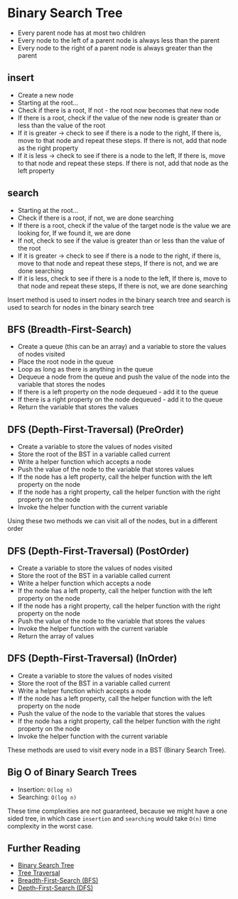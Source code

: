# Binary Search Tree

- Every parent node has at most two children
- Every node to the left of a parent node is always less than the parent
- Every node to the right of a parent node is always greater than the parent

## insert

- Create a new node
- Starting at the root...
- Check if there is a root, If not - the root now becomes that new node
- If there is a root, check if the value of the new node is greater than or less than the value of the root
- If it is greater -> check to see if there is a node to the right, If there is, move to that node and repeat these steps. If there is not, add that node as the right property
- If it is less -> check to see if there is a node to the left, If there is, move to that node and repeat these steps. If there is not, add that node as the left property

## search

- Starting at the root...
- Check if there is a root, if not, we are done searching
- If there is a root, check if the value of the target node is the value we are looking for, If we found it, we are done
- If not, check to see if the value is greater than or less than the value of the root
- If it is greater -> check to see if there is a node to the right, if there is, move to that node and repeat these steps, If there is not, and we are done searching
- If it is less, check to see if there is a node to the left, If there is, move to that node and repeat these steps, If there is not, we are done searching

Insert method is used to insert nodes in the binary search tree and search is used to search for nodes in the binary search tree

## BFS (Breadth-First-Search)

- Create a queue (this can be an array) and a variable to store the values of nodes visited
- Place the root node in the queue
- Loop as long as there is anything in the queue
- Dequeue a node from the queue and push the value of the node into the variable that stores the nodes
- If there is a left property on the node dequeued - add it to the queue
- If there is a right property on the node dequeued - add it to the queue
- Return the variable that stores the values

## DFS (Depth-First-Traversal) (PreOrder)

- Create a variable to store the values of nodes visited
- Store the root of the BST in a variable called current
- Write a helper function which accepts a node
- Push the value of the node to the variable that stores values
- If the node has a left property, call the helper function with the left property on the node
- If the node has a right property, call the helper function with the right property on the node
- Invoke the helper function with the current variable

Using these two methods we can visit all of the nodes, but in a different order

## DFS (Depth-First-Traversal) (PostOrder)

- Create a variable to store the values of nodes visited
- Store the root of the BST in a variable called current
- Write a helper function which accepts a node
- If the node has a left property, call the helper function with the left property on the node
- If the node has a right property, call the helper function with the right property on the node
- Push the value of the node to the variable that stores the values
- Invoke the helper function with the current variable
- Return the array of values

## DFS (Depth-First-Traversal) (InOrder)

- Create a variable to store the values of nodes visited
- Store the root of the BST in a variable called current
- Write a helper function which accepts a node
- If the node has a left property, call the helper function with the left property on the node
- Push the value of the node to the variable that stores the values
- If the node has a right property, call the helper function with the right property on the node
- Invoke the helper function with the current variable

These methods are used to visit every node in a BST (Binary Search Tree).

## Big O of Binary Search Trees

- Insertion: `O(log n)`
- Searching: `O(log n)`

These time complexities are not guaranteed, because we might have a one sided tree, in which case `insertion` and `searching` would take `O(n)` time complexity in the worst case.

## Further Reading

- [Binary Search Tree](https://en.wikipedia.org/wiki/Binary_search_tree)
- [Tree Traversal](https://en.wikipedia.org/wiki/Tree_traversal)
- [Breadth-First-Search (BFS)](https://en.wikipedia.org/wiki/Breadth-first_search)
- [Depth-First-Search (DFS)](https://en.wikipedia.org/wiki/Depth-first_search)
